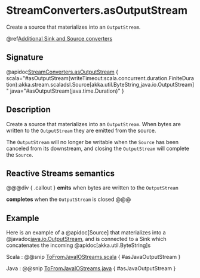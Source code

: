 # StreamConverters.asOutputStream

Create a source that materializes into an `OutputStream`.

@ref[Additional Sink and Source converters](../index.md#additional-sink-and-source-converters)

## Signature

@apidoc[StreamConverters.asOutputStream](StreamConverters$) { scala="#asOutputStream(writeTimeout:scala.concurrent.duration.FiniteDuration):akka.stream.scaladsl.Source[akka.util.ByteString,java.io.OutputStream]" java="#asOutputStream(java.time.Duration)" }

## Description

Create a source that materializes into an `OutputStream`. When bytes are written to the `OutputStream` they
are emitted from the source.

The `OutputStream` will no longer be writable when the `Source` has been canceled from its downstream, and
closing the `OutputStream` will complete the `Source`.

## Reactive Streams semantics

@@@div { .callout }
**emits** when bytes are written to the `OutputStream`

**completes** when the `OutputStream` is closed
@@@

## Example
Here is an example of a @apidoc[Source] that materializes into a @javadoc[java.io.OutputStream](java.io.OutputStream), and is connected to a Sink which concatenates the incoming @apidoc[akka.util.ByteString]s

Scala
:   @@snip [ToFromJavaIOStreams.scala](/gemini-docs/src/test/scala/docs/stream/operators/converters/ToFromJavaIOStreams.scala) { #asJavaOutputStream }

Java
:   @@snip [ToFromJavaIOStreams.java](/gemini-docs/src/test/java/jdocs/stream/operators/converters/ToFromJavaIOStreams.java) { #asJavaOutputStream }
